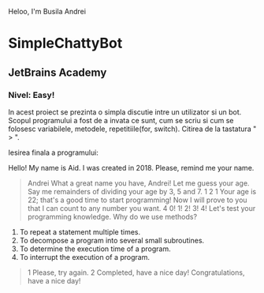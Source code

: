 Heloo, I'm Busila Andrei
# SimpleChattyBot
## JetBrains Academy
### Nivel: Easy!

In acest proiect se prezinta o simpla discutie intre un utilizator si un bot.
Scopul programului a fost de a invata ce sunt, cum se scriu si cum se folosesc variabilele, metodele, repetitiile(for, switch).
Citirea de la tastatura " > ".

Iesirea finala a programului:

Hello! My name is Aid.
I was created in 2018.
Please, remind me your name.
> Andrei
What a great name you have, Andrei!
Let me guess your age.
Say me remainders of dividing your age by 3, 5 and 7.
> 1 2 1
Your age is 22; that's a good time to start programming!
Now I will prove to you that I can count to any number you want.
> 4
0!
1!
2!
3!
4!
Let's test your programming knowledge.
Why do we use methods?
1. To repeat a statement multiple times.
2. To decompose a program into several small subroutines.
3. To determine the execution time of a program.
4. To interrupt the execution of a program.
> 1
Please, try again.
> 2
Completed, have a nice day!
Congratulations, have a nice day!
